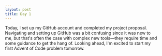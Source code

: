 ```yaml
---
layout: post
title: Day 1
---
```



Today, I set up my GitHub account and completed my project proposal. Navigating and setting up GitHub was a bit confusing since it was new to me, but that's often the case with complex new tools—they require time and some guidance to get the hang of. Looking ahead, I'm excited to start my first Advent of Code problem tomorrow.
